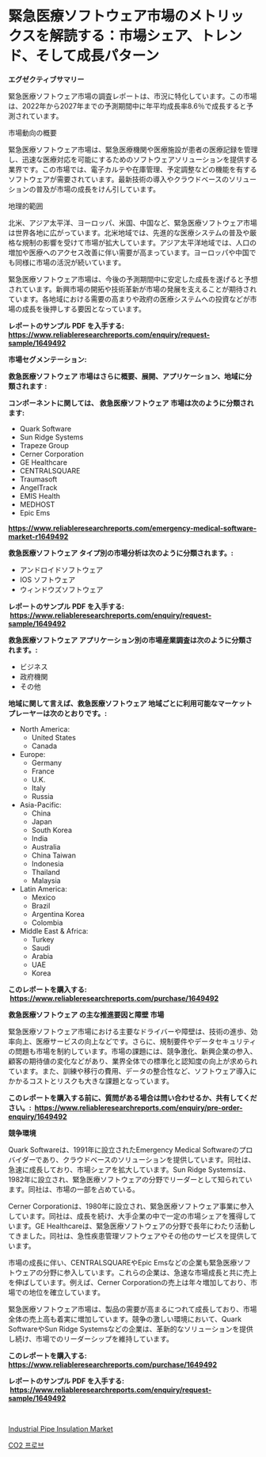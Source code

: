 <p><h1>緊急医療ソフトウェア市場のメトリックスを解読する：市場シェア、トレンド、そして成長パターン</h1></p><p><strong>エグゼクティブサマリー</strong></p>
<p><p>緊急医療ソフトウェア市場の調査レポートは、市況に特化しています。この市場は、2022年から2027年までの予測期間中に年平均成長率8.6％で成長すると予測されています。</p><p>市場動向の概要</p><p>緊急医療ソフトウェア市場は、緊急医療機関や医療施設が患者の医療記録を管理し、迅速な医療対応を可能にするためのソフトウェアソリューションを提供する業界です。この市場では、電子カルテや在庫管理、予定調整などの機能を有するソフトウェアが需要されています。最新技術の導入やクラウドベースのソリューションの普及が市場の成長をけん引しています。</p><p>地理的範囲</p><p>北米、アジア太平洋、ヨーロッパ、米国、中国など、緊急医療ソフトウェア市場は世界各地に広がっています。北米地域では、先進的な医療システムの普及や厳格な規制の影響を受けて市場が拡大しています。アジア太平洋地域では、人口の増加や医療へのアクセス改善に伴い需要が高まっています。ヨーロッパや中国でも同様に市場の活況が続いています。</p><p>緊急医療ソフトウェア市場は、今後の予測期間中に安定した成長を遂げると予想されています。新興市場の開拓や技術革新が市場の発展を支えることが期待されています。各地域における需要の高まりや政府の医療システムへの投資などが市場の成長を後押しする要因となっています。</p></p>
<p><strong>レポートのサンプル PDF を入手する: <a href="https://www.reliableresearchreports.com/enquiry/request-sample/1649492">https://www.reliableresearchreports.com/enquiry/request-sample/1649492</a></strong></p>
<p><strong>市場セグメンテーション:</strong></p>
<p><strong> 救急医療ソフトウェア 市場はさらに概要、展開、アプリケーション、地域に分類されます :</strong></p>
<p><strong>コンポーネントに関しては、 救急医療ソフトウェア 市場は次のように分類されます: &nbsp;</strong></p>
<p><ul><li>Quark Software</li><li>Sun Ridge Systems</li><li>Trapeze Group</li><li>Cerner Corporation</li><li>GE Healthcare</li><li>CENTRALSQUARE</li><li>Traumasoft</li><li>AngelTrack</li><li>EMIS Health</li><li>MEDHOST</li><li>Epic Ems</li></ul></p>
<p><strong><a href="https://www.reliableresearchreports.com/emergency-medical-software-market-r1649492">https://www.reliableresearchreports.com/emergency-medical-software-market-r1649492</a></strong></p>
<p><strong> 救急医療ソフトウェア タイプ別の市場分析は次のように分類されます。:</strong></p>
<p><ul><li>アンドロイドソフトウェア</li><li>IOS ソフトウェア</li><li>ウィンドウズソフトウェア</li></ul></p>
<p><strong>レポートのサンプル PDF を入手する: &nbsp;<a href="https://www.reliableresearchreports.com/enquiry/request-sample/1649492">https://www.reliableresearchreports.com/enquiry/request-sample/1649492</a></strong></p>
<p><strong> 救急医療ソフトウェア アプリケーション別の市場産業調査は次のように分類されます。:</strong></p>
<p><ul><li>ビジネス</li><li>政府機関</li><li>その他</li></ul></p>
<p><strong>地域に関して言えば、救急医療ソフトウェア 地域ごとに利用可能なマーケットプレーヤーは次のとおりです。:</strong></p>
<p><ul>
    <li>
        North America:
        <ul>
            <li>United States</li>
            <li>Canada</li>
        </ul>
    </li>
    <li>
        Europe:
        <ul>
            <li>Germany</li>
            <li>France</li>
            <li>U.K.</li>
            <li>Italy</li>
            <li>Russia</li>
        </ul>
    </li>
    <li>
        Asia-Pacific:
        <ul>
            <li>China</li>
            <li>Japan</li>
            <li>South Korea</li>
            <li>India</li>
            <li>Australia</li>
            <li>China Taiwan</li>
            <li>Indonesia</li>
            <li>Thailand</li>
            <li>Malaysia</li>
        </ul>
    </li>
    <li>
        Latin America:
        <ul>
            <li>Mexico</li>
            <li>Brazil</li>
            <li>Argentina Korea</li>
            <li>Colombia</li>
        </ul>
    </li>
    <li>
        Middle East & Africa:
        <ul>
            <li>Turkey</li>
            <li>Saudi</li>
            <li>Arabia</li>
            <li>UAE</li>
            <li>Korea</li>
        </ul>
    </li>
    </ul></p>
<p><strong>このレポートを購入する: &nbsp;<a href="https://www.reliableresearchreports.com/purchase/1649492">https://www.reliableresearchreports.com/purchase/1649492</a></strong></p>
<p><strong>救急医療ソフトウェア の主な推進要因と障壁 市場</strong></p>
<p><p>緊急医療ソフトウェア市場における主要なドライバーや障壁は、技術の進歩、効率向上、医療サービスの向上などです。さらに、規制要件やデータセキュリティの問題も市場を制約しています。市場の課題には、競争激化、新興企業の参入、顧客の期待値の変化などがあり、業界全体での標準化と認知度の向上が求められています。また、訓練や移行の費用、データの整合性など、ソフトウェア導入にかかるコストとリスクも大きな課題となっています。</p></p>
<p><strong>このレポートを購入する前に、質問がある場合は問い合わせるか、共有してください。:&nbsp; <a href="https://www.reliableresearchreports.com/enquiry/pre-order-enquiry/1649492">https://www.reliableresearchreports.com/enquiry/pre-order-enquiry/1649492</a></strong></p>
<p><strong>競争環境</strong></p>
<p><p>Quark Softwareは、1991年に設立されたEmergency Medical Softwareのプロバイダーであり、クラウドベースのソリューションを提供しています。同社は、急速に成長しており、市場シェアを拡大しています。Sun Ridge Systemsは、1982年に設立され、緊急医療ソフトウェアの分野でリーダーとして知られています。同社は、市場の一部を占めている。</p><p>Cerner Corporationは、1980年に設立され、緊急医療ソフトウェア事業に参入しています。同社は、成長を続け、大手企業の中で一定の市場シェアを獲得しています。GE Healthcareは、緊急医療ソフトウェアの分野で長年にわたり活動してきました。同社は、急性疾患管理ソフトウェアやその他のサービスを提供しています。</p><p>市場の成長に伴い、CENTRALSQUAREやEpic Emsなどの企業も緊急医療ソフトウェアの分野に参入しています。これらの企業は、急速な市場成長と共に売上を伸ばしています。例えば、Cerner Corporationの売上は年々増加しており、市場での地位を確立しています。</p><p>緊急医療ソフトウェア市場は、製品の需要が高まるにつれて成長しており、市場全体の売上高も着実に増加しています。競争の激しい環境において、Quark SoftwareやSun Ridge Systemsなどの企業は、革新的なソリューションを提供し続け、市場でのリーダーシップを維持しています。</p></p>
<p><strong>このレポートを購入する: &nbsp; <a href="https://www.reliableresearchreports.com/purchase/1649492">https://www.reliableresearchreports.com/purchase/1649492</a></strong></p>
<p><strong>レポートのサンプル PDF を入手する: &nbsp;<a href="https://www.reliableresearchreports.com/enquiry/request-sample/1649492">https://www.reliableresearchreports.com/enquiry/request-sample/1649492</a></strong><strong></strong></p>
<p>&nbsp;</p>
<p><p><a href="https://github.com/Alonsoolds3wq1d81czn8rbol/Market-Research-Report-List-2/blob/main/industrial-pipe-insulation-market.md">Industrial Pipe Insulation Market</a></p><p><a href="https://github.com/iansanftyord09878/Market-Research-Report-List-1/blob/main/441646926160.md">CO2 프로브</a></p></p>